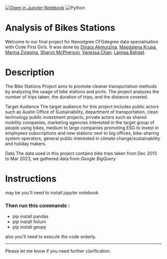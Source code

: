 [![Open in Jupyter Notebook](https://img.shields.io/badge/Open%20in-Jupyter%20Notebook-orange?logo=jupyter)](https://mybinder.org/v2/gh/jupyterlab/jupyterlab-demo/HEAD?urlpath=lab)
![Python](https://img.shields.io/badge/Python-3.8-blue)


# Analysis of  Bikes Stations


Welcome to our final project for Nanodgree CFGdegree data specialisation with Code First Girls. It was done by [Dinara Akmurzina](https://github.com/dakmurzina), [Magdalena Krupa](https://github.com/magkrupa), [Marina Zviagina](https://github.com/marina-zviagina), [Sharyn McPherson](https://github.com/ShaMcP), [Vanessa Chan](https://github.com/vjfychan), [Lamiaa Bahgat](https://github.com/LamiaaBahgat).


# Description

The Bike Stations Project aims to promote cleaner transportation methods by analyzing the usage of bike stations and ports. The project analyzes the number of trips taken, the duration of trips, and the distance covered.

Target Audience The target audience for this project includes public actors such as Austin Office of Sustainability, department of transportation, clean technology public investment projects, private actors such as shared mobility companies, marketing agencies interested in the target group of people using bikes, medium to large companies promoting ESG to invest in employees subscriptions and new stations next to big offices, bike-sharing system operators, general public interested in climate change/sustainability and holiday makers.

Data The data used in this project contains bike trips taken from Dec 2013 to Mar 2023, we gathered data from *Google BigQuery*



# Instructions

may be you'll need to install jupyter notebook

### Then run this commands :

- pip install pandas
- pip install folium
- pip install geopy

also you'll need to execute the code orderly.

-------------------------------------------------------------------------------

Please let me know if you need further clarification.
